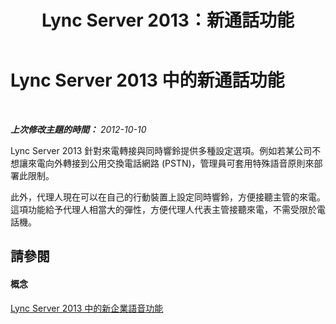 ﻿---
title: Lync Server 2013：新通話功能
TOCTitle: 新通話功能
ms:assetid: ea6bfb64-f859-4280-bfcf-fd3beb9496e0
ms:mtpsurl: https://technet.microsoft.com/zh-tw/library/JJ721920(v=OCS.15)
ms:contentKeyID: 49890366
ms.date: 08/24/2015
mtps_version: v=OCS.15
ms.translationtype: HT
---

# Lync Server 2013 中的新通話功能

 

_**上次修改主題的時間：** 2012-10-10_

Lync Server 2013 針對來電轉接與同時響鈴提供多種設定選項。例如若某公司不想讓來電向外轉接到公用交換電話網路 (PSTN)，管理員可套用特殊語音原則來部署此限制。

此外，代理人現在可以在自己的行動裝置上設定同時響鈴，方便接聽主管的來電。這項功能給予代理人相當大的彈性，方便代理人代表主管接聽來電，不需受限於電話機。

## 請參閱

#### 概念

[Lync Server 2013 中的新企業語音功能](lync-server-2013-new-enterprise-voice-features.md)


